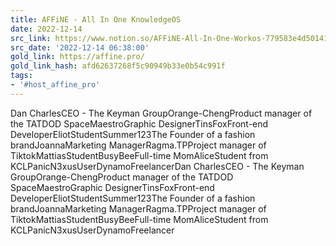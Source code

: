 ```yaml
---
title: AFFiNE - All In One KnowledgeOS
date: 2022-12-14
src_link: https://www.notion.so/AFFiNE-All-In-One-Workos-779583e4d501413cab92957265d43f60
src_date: '2022-12-14 06:38:00'
gold_link: https://affine.pro/
gold_link_hash: afd62637268f5c90949b33e0b54c991f
tags:
- '#host_affine_pro'
---
```


Dan CharlesCEO - The Keyman GroupOrange-ChengProduct manager of the TATDOD SpaceMaestroGraphic DesignerTinsFoxFront-end DeveloperEliotStudentSummer123The Founder of a fashion brandJoannaMarketing ManagerRagma.TPProject manager of TiktokMattiasStudentBusyBeeFull-time MomAliceStudent from KCLPanicN3xusUserDynamoFreelancerDan CharlesCEO - The Keyman GroupOrange-ChengProduct manager of the TATDOD SpaceMaestroGraphic DesignerTinsFoxFront-end DeveloperEliotStudentSummer123The Founder of a fashion brandJoannaMarketing ManagerRagma.TPProject manager of TiktokMattiasStudentBusyBeeFull-time MomAliceStudent from KCLPanicN3xusUserDynamoFreelancer